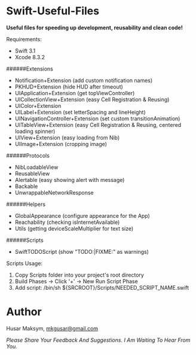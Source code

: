 # Swift-Useful-Files

**Useful files for speeding up development, reusability and clean code!**

Requirements: 
- Swift 3.1
- Xcode 8.3.2

######Extensions
  - Notification+Extension (add custom notification names)
  - PKHUD+Extension (hide HUD after timeout)
  - UIApplication+Extension (get topViewController)
  - UICollectionView+Extension (easy Cell Registration & Reusing)
  - UIColor+Extension 
  - UILabel+Extension (set letterSpacing and  lineHeight)
  - UINavigationController+Extension (set custom transitionAnimation)
  - UITableView+Extension (easy Cell Registration & Reusing, centered loading spinner)
  - UIView+Extension (easy loading from Nib)
  - UIImage+Extension (cropping image)
  
######Protocols
  - NibLoadableView
  - ReusableView
  - Alertable (easy showing alert with message)
  - Backable
  - UnwrappableNetworkResponse
  
######Helpers
  - GlobalAppearance (configure appearance for the App)
  - Reachability (checking isInternetAvailable)
  - Utils (getting deviceScaleMultiplier for text size)

######Scripts
  - SwiftTODOScript (show "TODO:|FIXME:" as warnings) 

Scripts Usage:
1. Copy Scripts folder into your project's root directory
2. Build Phases -> Click '+' -> New Run Script Phase
3. Add script: /bin/sh ${SRCROOT}/Scripts/NEEDED_SCRIPT_NAME.swift


# Author

Husar Maksym, mkgusar@gmail.com

_Please Share Your Feedback And Suggestions. I Am Waiting To Hear From You._
